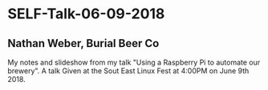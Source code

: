 # SELF-Talk-06-09-2018
## Nathan Weber, Burial Beer Co

My notes and slideshow from my talk "Using a Raspberry Pi to automate our brewery". A talk Given at the Sout East Linux Fest at 4:00PM on June 9th 2018.
